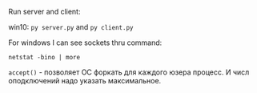 Run server and client:

win10: `py server.py` and  `py client.py`


For windows I can see sockets thru command:

`netstat -bino | more`


`accept()` - позволяет ОС форкать для каждого юзера процесс. И числ оподключений надо указать максимальное.